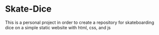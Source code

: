 # Skate-Dice
This is a personal project in order to create a repository for skateboarding dice on a simple static website with html, css, and js

